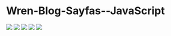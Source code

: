 # Wren-Blog-Sayfas--JavaScript

<img src="./%C3%B6nizleme/wren%201.png">
<img src="./%C3%B6nizleme/wren-2.png">
<img src="./%C3%B6nizleme/wren-3.png">
<img src="./%C3%B6nizleme/wren-4.png">
<img src="./%C3%B6nizleme/wren-5.png">
